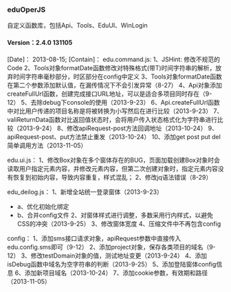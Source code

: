 ﻿### eduOperJS
自定义函数库，包括Api、Tools、EduUI、WinLogin

#### Version：2.4.0 131105
[Date]：
2013-08-15;
[Contain]：
edu.command.js:
1、JSHint: 修改不规范的Code
2、Tools对象formatDate函数修改对特殊格式(带T)时间字符串的解析，放弃时间字符串毫秒部分，时区部分在config中定义
3、Tools对象formatDate函数在第二个参数添加默认值，在漏传情况下不会引发异常（8-27）
4、Api对象添加createFullUrl函数，创建完成接口URL地址，可以是适合多项目同时存在（9-12）
5、去除debug下console的使用（2013-9-23）
6、Api.createFullUrl函数中对比用户传递的项目名称是将被转换为小写然后在进行比较（2013-9-23）
7、valiReturnData函数对比返回值状态时，会将用户传入状态格式化为字符串进行比较（2013-9-24）
8、修改apiRequest-post方法回调地址（2013-10-24）
9、apiRequest-post、put方法禁止重发（2013-10-24）
10、添加get post put del简单调用方法（2013-11-05）

edu.ui.js：
1、修改Box对象在多个窗体存在的BUG，页面加载创建Box对象时会读取用户指定元素内容，并修改元素内容，但第二次创建对象时，指定元素内容没有恢复到初始内容，导致内容重复，样式混乱；
2、修改jq语法错误（8-29）

edu_deilog.js：
1、新增全站统一登录窗体（2013-9-23）
*  a、优化初始化绑定
*  b、合并config文件
2、对窗体样式进行调整，多数采用行内样式，以避免CSS的冲突（2013-9-25）
3、修改窗体宽度
4、压缩文件中不再包含config

config：
1、添加sms接口请求对象，apiRequest参数中直接传入 edu.config.sms即可（9-12）
2、添加project对象，保存各类项目的域名（9-12）
3、修改testDomain对象的值，测试地址变更（2013-9-24）
4、添加isDebug函数中域名为空字符串的判断（2013-9-25）
5、添加登陆窗体config信息
6、添加新项目域名（2013-10-24）
7、添加cookie参数，有效期和路径（2013-11-05）